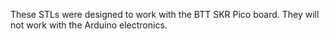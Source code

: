 These STLs were designed to work with the BTT SKR Pico board. They will not work with the Arduino electronics.
